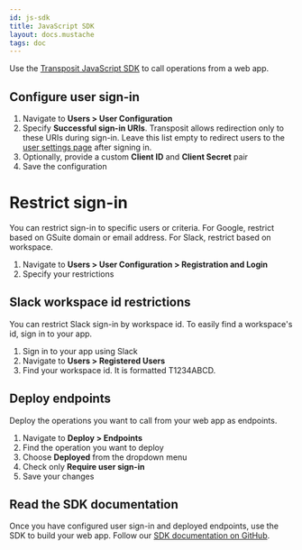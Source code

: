 ```yaml
---
id: js-sdk
title: JavaScript SDK
layout: docs.mustache
tags: doc
---
```


Use the [Transposit JavaScript SDK](https://github.com/transposit/transposit-js-sdk) to call operations from a web app.

## Configure user sign-in

1. Navigate to **Users &gt; User Configuration**
2. Specify **Successful sign-in URIs**. Transposit allows redirection only to these URIs during sign-in. Leave this list empty to redirect users to the  [user settings page](/docs/building/user-config) after signing in.
3. Optionally, provide a custom **Client ID** and **Client Secret** pair
4. Save the configuration

# Restrict sign-in

You can restrict sign-in to specific users or criteria. For Google, restrict based on GSuite domain or email address. For Slack, restrict based on workspace.

1. Navigate to **Users &gt; User Configuration &gt; Registration and Login**
2. Specify your restrictions

## Slack workspace id restrictions

You can restrict Slack sign-in by workspace id. To easily find a workspace's id, sign in to your app.

1. Sign in to your app using Slack
2. Navigate to **Users &gt; Registered Users**
3. Find your workspace id. It is formatted T1234ABCD.

## Deploy endpoints

Deploy the operations you want to call from your web app as endpoints.

1. Navigate to **Deploy &gt; Endpoints**
2. Find the operation you want to deploy
3. Choose **Deployed** from the dropdown menu
4. Check only **Require user sign-in**
5. Save your changes

## Read the SDK documentation

Once you have configured user sign-in and deployed endpoints, use the SDK to build your web app. Follow our [SDK documentation on GitHub](https://github.com/transposit/transposit-js-sdk).
